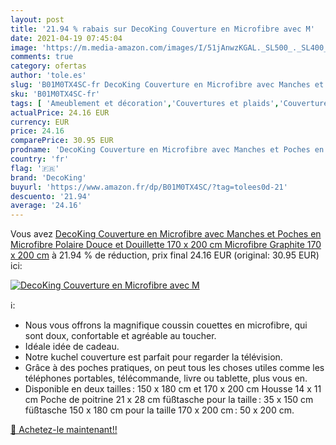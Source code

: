```yaml
---
layout: post
title: '21.94 % rabais sur DecoKing Couverture en Microfibre avec M'
date: 2021-04-19 07:45:04
image: 'https://m.media-amazon.com/images/I/51jAnwzKGAL._SL500_._SL400_.jpg'
comments: true
category: ofertas
author: 'tole.es'
slug: 'B01M0TX4SC-fr DecoKing Couverture en Microfibre avec Manches et Poches...'
sku: 'B01M0TX4SC-fr'
tags: [ 'Ameublement et décoration','Couvertures et plaids','Couvertures, plaids et boutis','Cuisine et Maison','Linge de lit et oreillers','Literie et linge de maison','decoking', ]
actualPrice: 24.16 EUR
currency: EUR
price: 24.16
comparePrice: 30.95 EUR
prodname: 'DecoKing Couverture en Microfibre avec Manches et Poches en Microfibre Polaire Douce et Douillette 170 x 200 cm  Microfibre  Graphite  170 x 200 cm'
country: 'fr'
flag: '🇫🇷'
brand: 'DecoKing'
buyurl: 'https://www.amazon.fr/dp/B01M0TX4SC/?tag=tolees0d-21'
descuento: '21.94'
average: '24.16'
---
```


Vous avez [DecoKing Couverture en Microfibre avec Manches et Poches en Microfibre Polaire Douce et Douillette 170 x 200 cm  Microfibre  Graphite  170 x 200 cm](https://www.amazon.fr/dp/B01M0TX4SC/?tag=tolees0d-21)  à  21.94 % de réduction, prix final  24.16 EUR (original: 30.95 EUR) ici:

[![DecoKing Couverture en Microfibre avec M](https://m.media-amazon.com/images/I/51jAnwzKGAL._SL500_._SL400_.jpg)](https://www.amazon.fr/dp/B01M0TX4SC/?tag=tolees0d-21)

ℹ️:

- Nous vous offrons la magnifique coussin couettes en microfibre, qui sont doux, confortable et agréable au toucher.
- Idéale idée de cadeau.
- Notre kuchel couverture est parfait pour regarder la télévision.
- Grâce à des poches pratiques, on peut tous les choses utiles comme les téléphones portables, télécommande, livre ou tablette, plus vous en.
- Disponible en deux tailles : 150 x 180 cm et 170 x 200 cm Housse 14 x 11 cm Poche de poitrine 21 x 28 cm füßtasche pour la taille : 35 x 150 cm füßtasche 150 x 180 cm pour la taille 170 x 200 cm : 50 x 200 cm.

[🛒 Achetez-le maintenant!!](https://www.amazon.fr/dp/B01M0TX4SC/?tag=tolees0d-21)
